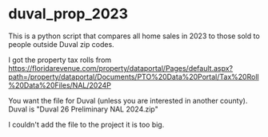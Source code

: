 # duval_prop_2023
This is a python script that compares all home sales in 2023 to those sold to people outside Duval zip codes.

I got the property tax rolls from https://floridarevenue.com/property/dataportal/Pages/default.aspx?path=/property/dataportal/Documents/PTO%20Data%20Portal/Tax%20Roll%20Data%20Files/NAL/2024P

You want the file for Duval (unless you are interested in another county).  Duval is "Duval 26 Preliminary NAL 2024.zip"

I couldn't add the file to the project it is too big.
